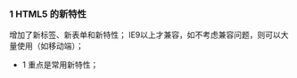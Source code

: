 <!--
 * @Descripttion: 
 * @version: 
 * @Author: 唐帆
 * @Date: 2020-04-16 14:15:57
 * @LastEditors: 唐帆
 * @LastEditTime: 2020-04-16 21:09:29
 -->

### 1 HTML5 的新特性
增加了新标签、新表单和新特性；
IE9以上才兼容，如不考虑兼容问题，则可以大量使用（如移动端）；
- 1 重点是常用新特性；
